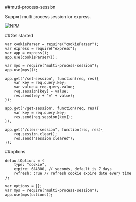 ##multi-process-session

Support multi process session for express.

[![NPM](https://nodei.co/npm/multi-process-session.png?downloads=true&downloadRank=true&stars=true)](https://nodei.co/npm/multi-process-session/)


##Get started

    var cookieParser = require("cookieParser");
    var express = require("express");
    var app = express();
    app.use(cookieParser());

    var mps = require("multi-process-session");
    app.use(mps());

    app.get("/set-session", function(req, res){
        var key = req.query.key;
        var value = req.query.value;
        req.session[key] = value;
        res.send(key + "=" + value);
    });

    app.get("/get-session", function(req, res){
        var key = req.query.key;
        res.send(req.session[key]);
    });

    app.get("/clear-session", function(req, res){
        req.session.clear();
        res.send("session cleared");
    });

##options

    defaultOptions = {
        type: "cookie",
        expire: 604800, // seconds, default is 7 days
        refresh: true // refresh cookie expire date every time
    };

    var options = {};
    var mps = require("multi-process-session");
    app.use(mps(options));
